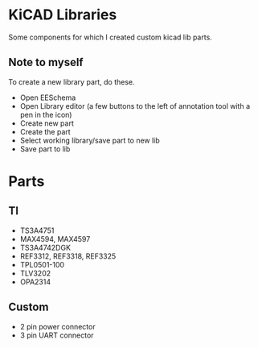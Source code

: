 KiCAD Libraries
===============

Some components for which I created custom kicad lib parts.

Note to myself
--------------

To create a new library part, do these.

- Open EESchema
- Open Library editor (a few buttons to the left of annotation tool with a pen in the icon)
- Create new part
- Create the part
- Select working library/save part to new lib
- Save part to lib

Parts
=====

TI
--

- TS3A4751
- MAX4594, MAX4597
- TS3A4742DGK
- REF3312, REF3318, REF3325
- TPL0501-100
- TLV3202
- OPA2314

Custom
------

- 2 pin power connector
- 3 pin UART connector

